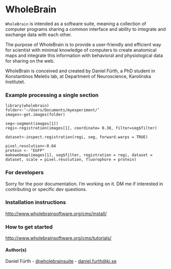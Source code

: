 WholeBrain
=========

`WholeBrain` is intended as a software suite, meaning a collection of computer programs sharing a common interface and ability to integrate and exchange data with each other.

The purpose of WholeBrain is to provide a user-friendly and efficient way for scientist with minimal knowledge of computers to create anatomical maps and integrate this information with behavioral and physiological data for sharing on the web.

WholeBrain is conceived and created by Daniel Fürth, a PhD student in Konstantinos Meletis lab, at Department of Neuroscience, Karolinska Institutet.

### Example processing a single section

```
library(wholebrain)
folder<-’~/Users/Documents/myexperiment/’
images<-get.images(folder)

seg<-segment(images[1])
regi<-registration(images[1], coordinate= 0.38, filter=seg$filter)

dataset<-inspect.registration(regi, seg, forward.warps = TRUE)

pixel.resolution<-0.64
protein <- "EGFP"
makewebmap(images[1], seg$filter, registration = regi, dataset = dataset, scale = pixel.resolution, fluorophore = protein)
```

### For developers

Sorry for the poor documentation. I’m working on it. DM me if interested in contributing or specific dev questions.

### Installation instructions

http://www.wholebrainsoftware.org/cms/install/

### How to get started

http://www.wholebrainsoftware.org/cms/tutorials/

#### Author(s)

Daniel Fürth - [@wholebrainsuite](https://twitter.com/wholebrainsuite) - <daniel.furth@ki.se>



